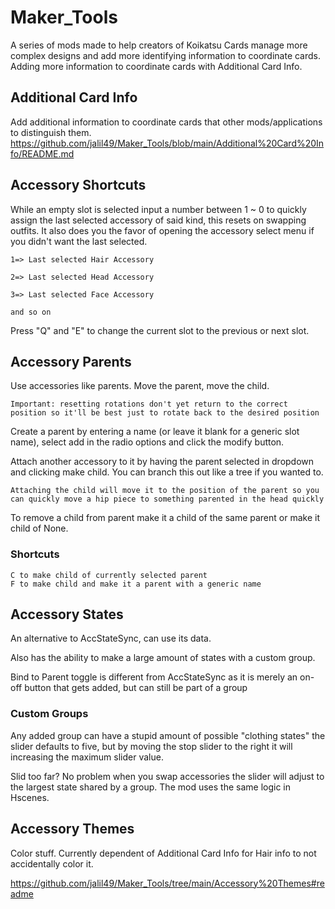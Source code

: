 # Maker_Tools
A series of mods made to help creators of Koikatsu Cards manage more complex designs and add more identifying information to coordinate cards.
Adding more information to coordinate cards with Additional Card Info.

## Additional Card Info
Add additional information to coordinate cards that other mods/applications to distinguish them.
	https://github.com/jalil49/Maker_Tools/blob/main/Additional%20Card%20Info/README.md

## Accessory Shortcuts
While an empty slot is selected input a number between 1 ~ 0 to quickly assign the last selected accessory of said kind, this resets on swapping outfits.
It also does you the favor of opening the accessory select menu if you didn't want the last selected.

	1=> Last selected Hair Accessory
	
	2=> Last selected Head Accessory
	
	3=> Last selected Face Accessory
	
	and so on

Press "Q" and "E" to change the current slot to the previous or next slot.

## Accessory Parents
Use accessories like parents. Move the parent, move the child.

	Important: resetting rotations don't yet return to the correct position so it'll be best just to rotate back to the desired position
	
Create a parent by entering a name (or leave it blank for a generic slot name), select add in the radio options and click the modify button.

Attach another accessory to it by having the parent selected in dropdown and clicking make child. You can branch this out like a tree if you wanted to.

	Attaching the child will move it to the position of the parent so you can quickly move a hip piece to something parented in the head quickly

To remove a child from parent make it a child of the same parent or make it child of None.

### Shortcuts

	C to make child of currently selected parent
	F to make child and make it a parent with a generic name

## Accessory States
An alternative to AccStateSync, can use its data.

Also has the ability to make a large amount of states with a custom group.

Bind to Parent toggle is different from AccStateSync as it is merely an on-off button that gets added, but can still be part of a group

### Custom Groups

Any added group can have a stupid amount of possible "clothing states" the slider defaults to five, but by moving the stop slider to the right it will increasing the maximum slider value.

Slid too far? No problem when you swap accessories the slider will adjust to the largest state shared by a group. The mod uses the same logic in Hscenes.

## Accessory Themes
Color stuff. Currently dependent of Additional Card Info for Hair info to not accidentally color it.

https://github.com/jalil49/Maker_Tools/tree/main/Accessory%20Themes#readme
